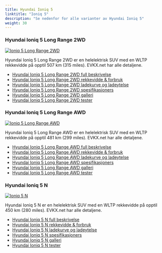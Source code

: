 ```yaml
---
title: Hyundai Ioniq 5
linktitle: "Ioniq 5"
description: "Se nedenfor for alle varianter av Hyundai Ioniq 5"
weight: 30
---
```

### Hyundai Ioniq 5 Long Range 2WD

<a href="ioniq_5_long_range_2wd/"><img src="https://media.evkx.net/multimedia/models/hyundai/ioniq_5/ioniq_5_long_range_2wd/main_1_st.jpg" class="img-fluid" alt="Ioniq 5 Long Range 2WD" ></a>

Hyundai Ioniq 5 Long Range 2WD er en helelektrisk SUV med en WLTP rekkevidde på opptil 507 km (315 miles). EVKX.net har alle detaljene. 

- [Hyundai Ioniq 5 Long Range 2WD full beskrivelse](ioniq_5_long_range_2wd/)
- [Hyundai Ioniq 5 Long Range 2WD rekkevidde & forbruk](ioniq_5_long_range_2wd/rangeandconsumption/)
- [Hyundai Ioniq 5 Long Range 2WD ladekurve og ladeytelse](ioniq_5_long_range_2wd/chargingcurve/)
- [Hyundai Ioniq 5 Long Range 2WD spesifikasjoners](ioniq_5_long_range_2wd/specifications/)
- [Hyundai Ioniq 5 Long Range 2WD galleri](ioniq_5_long_range_2wd/gallery/)
- [Hyundai Ioniq 5 Long Range 2WD tester](ioniq_5_long_range_2wd/reviews/)

### Hyundai Ioniq 5 Long Range AWD

<a href="ioniq_5_long_range_awd/"><img src="https://media.evkx.net/multimedia/models/hyundai/ioniq_5/ioniq_5_long_range_awd/main_1_st.jpg" class="img-fluid" alt="Ioniq 5 Long Range AWD" ></a>

Hyundai Ioniq 5 Long Range AWD er en helelektrisk SUV med en WLTP rekkevidde på opptil 481 km (299 miles). EVKX.net har alle detaljene. 

- [Hyundai Ioniq 5 Long Range AWD full beskrivelse](ioniq_5_long_range_awd/)
- [Hyundai Ioniq 5 Long Range AWD rekkevidde & forbruk](ioniq_5_long_range_awd/rangeandconsumption/)
- [Hyundai Ioniq 5 Long Range AWD ladekurve og ladeytelse](ioniq_5_long_range_awd/chargingcurve/)
- [Hyundai Ioniq 5 Long Range AWD spesifikasjoners](ioniq_5_long_range_awd/specifications/)
- [Hyundai Ioniq 5 Long Range AWD galleri](ioniq_5_long_range_awd/gallery/)
- [Hyundai Ioniq 5 Long Range AWD tester](ioniq_5_long_range_awd/reviews/)

### Hyundai Ioniq 5 N

<a href="ioniq_5_n/"><img src="https://media.evkx.net/multimedia/models/hyundai/ioniq_5/ioniq_5_n/main_1_st.jpg" class="img-fluid" alt="Ioniq 5 N" ></a>

Hyundai Ioniq 5 N er en helelektrisk SUV med en WLTP rekkevidde på opptil 450 km (280 miles). EVKX.net har alle detaljene. 

- [Hyundai Ioniq 5 N full beskrivelse](ioniq_5_n/)
- [Hyundai Ioniq 5 N rekkevidde & forbruk](ioniq_5_n/rangeandconsumption/)
- [Hyundai Ioniq 5 N ladekurve og ladeytelse](ioniq_5_n/chargingcurve/)
- [Hyundai Ioniq 5 N spesifikasjoners](ioniq_5_n/specifications/)
- [Hyundai Ioniq 5 N galleri](ioniq_5_n/gallery/)
- [Hyundai Ioniq 5 N tester](ioniq_5_n/reviews/)

